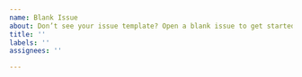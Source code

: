 ```yaml
---
name: Blank Issue
about: Don’t see your issue template? Open a blank issue to get started.
title: ''
labels: ''
assignees: ''

---
```




